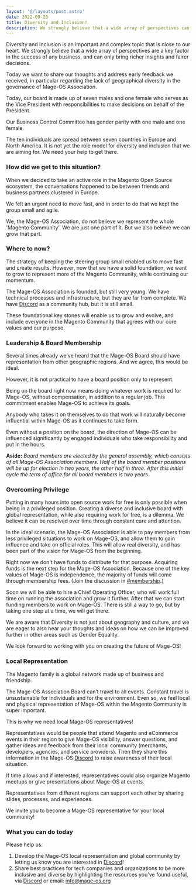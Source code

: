 ```yaml
---
layout: '@/layouts/post.astro'
date: 2022-09-20
title: Diversity and Inclusion!
description: We strongly believe that a wide array of perspectives can only bring richer insights and fairer decisions.  
---
```


Diversity and Inclusion is an important and complex topic that is close to our heart. We strongly believe that a wide array of perspectives are a key factor in the success of any business, and can only bring richer insights and fairer decisions.

Today we want to share our thoughts and address early feedback we received, in particular regarding the lack of geographical diversity in the governance of Mage-OS Association.

Today, our board is made up of seven males and one female who serves as the Vice President with responsibilities to make decisions on behalf of the President.

Our Business Control Committee has gender parity with one male and one female.

The ten individuals are spread between seven countries in Europe and North America. It is not yet the role model for diversity and inclusion that we are aiming for. We need your help to get there.

### How did we get to this situation?
When we decided to take an active role in the Magento Open Source ecosystem, the conversations happened to be between friends and business partners clustered in Europe.

We felt an urgent need to move fast, and in order to do that we kept the group small and agile.

We, the Mage-OS Association, do not believe we represent the whole 'Magento Community'. We are just one part of it. But we also believe we can grow that part.

### Where to now?
The strategy of keeping the steering group small enabled us to move fast and create results. However, now that we have a solid foundation, we want to grow to represent more of the Magento Community, while continuing our momentum.

The Mage-OS Association is founded, but still very young. We have technical processes and infrastructure, but they are far from complete. We have [Discord](http://chat.mage-os.org/) as a community hub, but it is still small.

These foundational key stones will enable us to grow and evolve, and include everyone in the Magento Community that agrees with our core values and our purpose.  

### Leadership & Board Membership
Several times already we’ve heard that the Mage-OS Board should have representation from other geographic regions. And we agree, this would be ideal.

However, it is not practical to have a board position only to represent.

Being on the board right now means doing whatever work is required for Mage-OS, without compensation, in addition to a regular job. This commitment enables Mage-OS to achieve its goals.

Anybody who takes it on themselves to do that work will naturally become influential within Mage-OS as it continues to take form.

Even without a position on the board, the direction of Mage-OS can be influenced significantly by engaged individuals who take responsibility and put in the hours.

**Aside:** *Board members are elected by the general assembly, which consists of all Mage-OS Association members. Half of the board member positions will be up for election in two years, the other half in three. After this initial cycle the term of office for all board members is two years.*

### Overcoming Privilege
Putting in many hours into open source work for free is only possible when being in a privileged position. Creating a diverse and inclusive board with global representation, while also requiring work for free, is a dilemma. We believe it can be resolved over time through constant care and attention.

In the ideal scenario, the Mage-OS Association is able to pay members from less privileged situations to work on Mage-OS, and allow them to gain influence and take on official roles. This will allow real diversity, and has been part of the vision for Mage-OS from the beginning.

Right now we don't have funds to distribute for that purpose. Acquiring funds is the next step for the Mage-OS Association. Because one of the key values of Mage-OS is independence, the majority of funds will come through membership fees. (Join the discussion in [#membership](https://discord.com/channels/893449664093904936/1008574430563270697).)

Soon we will be able to hire a Chief Operating Officer, who will work full time on running the association and grow it further. After that we can start funding members to work on Mage-OS. There is still a way to go, but by taking one step at a time, we will get there.

We are aware that Diversity is not just about geography and culture, and we are eager to also hear your thoughts and ideas on how we can be improved further in other areas such as Gender Equality.

We look forward to working with you on creating the future of Mage-OS!

### Local Representation
The Magento family is a global network made up of business and friendship.

The Mage-OS Association Board can’t travel to all events. Constant travel is unsustainable for individuals and for the environment. Even so, we feel local and physical representation of Mage-OS within the Magento Community is super important.

This is why we need local Mage-OS representatives!

Representatives would be people that attend Magento and eCommerce events in their region to give Mage-OS visibility, answer questions, and gather ideas and feedback from their local community (merchants, developers, agencies, and service providers). Then they share this information in the Mage-OS [Discord](http://chat.mage-os.org/) to raise awareness of their local situation.

If time allows and if interested, representatives could also organize Magento meetups or give presentations about Mage-OS at events.

Representatives from different regions can support each other by sharing slides, processes, and experiences.

We invite you to become a Mage-OS representative for your local community!

### What you can do today

Please help us:
1. Develop the Mage-OS local representation and global community by letting us know you are interested in [Discord](http://chat.mage-os.org/)!
2. Share best practices for tech companies and organizations to be more inclusive and diverse by highlighting the resources you've found useful, via [Discord](http://chat.mage-os.org/) or email: info@mage-os.org
